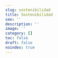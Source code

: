 ```yaml
---
slug: sostenibilidad
title: Sostenibilidad
seo: ''
description: ''
image: ''
category: []
toc: false
draft: false
noindex: true
---
```

